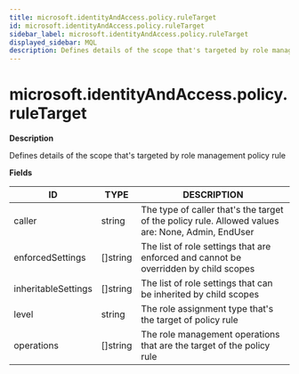 ```yaml
---
title: microsoft.identityAndAccess.policy.ruleTarget
id: microsoft.identityAndAccess.policy.ruleTarget
sidebar_label: microsoft.identityAndAccess.policy.ruleTarget
displayed_sidebar: MQL
description: Defines details of the scope that's targeted by role management policy rule
---
```


# microsoft.identityAndAccess.policy.ruleTarget

**Description**

Defines details of the scope that's targeted by role management policy rule

**Fields**

| ID                  | TYPE             | DESCRIPTION                                                                                       |
| ------------------- | ---------------- | ------------------------------------------------------------------------------------------------- |
| caller              | string           | The type of caller that's the target of the policy rule. Allowed values are: None, Admin, EndUser |
| enforcedSettings    | &#91;&#93;string | The list of role settings that are enforced and cannot be overridden by child scopes              |
| inheritableSettings | &#91;&#93;string | The list of role settings that can be inherited by child scopes                                   |
| level               | string           | The role assignment type that's the target of policy rule                                         |
| operations          | &#91;&#93;string | The role management operations that are the target of the policy rule                             |
